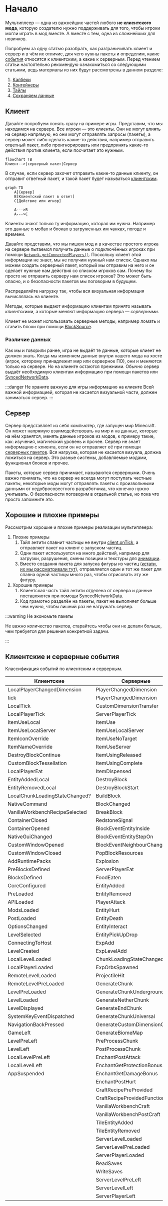 # Начало
Мультиплеер — одна из важнейших частей любого **не клиентского мода**, которую создателю нужно поддерживать для того, чтобы игроки могли играть в мод вместе. А вместе с тем, одна из сложнейших для новичков.

Попробуем за одну статью разобрать, как разграничивать клиент и сервер и в чём их отличие, для чего нужны пакеты и определим, какие [события](../events/callbacks) относятся к клиентским, а какие к серверным.
Перед чтением статьи настоятельно рекомендую ознакомиться со следующими статьями, ведь материалы из них будут рассмотрены в данном разделе: 
1. [Калбеки](../events/callbacks)
2. [Контейнеры](../storage/containers) 
3. [Тайлы](../storage/tile-entities)
4. [Сохраняем данные](../storage/saving-basics)
## Клиент
Давайте попробуем понять сразу на примере игры. Представим, что мы находимся на сервере. Все игроки — это клиенты. Они не могут влиять на сервер напрямую, но они могут отправлять запросы (пакеты), а сервер может либо сделать какие-то действия, например отправить ответный пакет, либо проигнорировать или предпринять какие-то действия против клиента, если посчитает это нужным.
```mermaid
flowchart TB
Клиент-->|серверный пакет|Сервер
```
В случае, если сервер захочет отправить какие-то данные клиенту, он отправит ответный пакет, и такой пакет будет называться [клиентским](client-packets).
```mermaid
graph TD
    A[Сервер]
    B[Клиентский пакет в ответ]
    C[Действие или игнор]

    A--->B
    A--->C
```
Клиенты знают только ту информацию, которая им нужна. Например это данные о мобах и блоках в загруженных им чанках, погоде и времени.

Давайте представим, что мы пишем мод и в качестве простого игрока на сервере пытаемся получить данные о подключённых игроках при помощи [``Network.getConnectedPlayers()``](/api/core-engine/Network.d.ts). Поскольку клиент этой информации не знает, мы не получим нужный нам список. Однако мы можем создать серверный пакет, который мы отправим на него и он сделает нужные нам действия со списком игроков сам. Почему бы просто не отправить серверу нам список игроков? Это может быть опасно, и о безопасности пакетов мы поговорим в будущем.

Распределяйте нагрузку так, чтобы вся визуальная информация вычислялась на клиенте.

Методы, которые выдают информацию клиентам принято называть *клиентскими*, а которые меняют информацию сервера — *серверными*.

Клиент не может использовать серверные методы, например ломать и ставить блоки при помощи [BlockSource](/api/core-engine/BlockSource.d.ts).

### Различие данных
Как мы и говорили ранее, игра не выдаёт те данные, которые клиент не должен знать.  Когда мы изменяем данные внутри нашего мода на хосте (игрок, которому принадлежит мир или серверное ПО), они и меняются только на сервере. Но на клиенте остаются прежними. Обычно сервер выдаёт необходимую клиентам информацию при помощи пакетов или [SyncedNetworkData](../events/using-synced-data).

:::danger Не храните важную для игры информацию на клиенте
Всей важной информацией, которая не касается визуальной части, должен заниматься сервер.
:::

## Сервер
Сервер представляет из себя компьютер, где запущен мир Minecraft. Он может напрямую взаимодействовать на мир и на данные, которые на нём хранятся, менять данные игроков из модов, к примеру такие, как: изучения, магический уровень и прочее. Сервер не знает информацию с клиента, если он не отправляет её при помощи [серверных пакетов](server-packets).
Вся нагрузка, которая не касается визуала, должна ложиться на сервер. Это разные системы, добавляемые модами, функционал блоков и прочее.

Пакеты, которые сервер принимает, называются серверными. Очень важно понимать, что на сервер не всегда могут поступать честные пакеты, некоторые моды могут отправлять пакеты с произвольными данными от недобросовестного разработчика, что конечно нужно учитывать. О безопасности поговорим в отдельной статье, но пока что просто запомните это.

## Хорошие и плохие примеры
Рассмотрим хорошие и плохие примеры реализации мультиплеера:

1. Плохие примеры
   1. Тайл энтити спавнит частицы не внутри [client.onTick](/api/core-engine/TileEntity.d.ts), а отправляет пакет на клиент с запуском частиц.
   2. Один пакет используется на много действий, например для загрузки, разрушения, смены позиции и текстуры для [анимации](/api/core-engine/Animation.d.ts).
   3. Вместо создания пакета для запуска фигуры из частиц ([кстати, их мы рассматривали тут](../environment/particles)), отправляется один и тот же пакет для спавна одной частицы много раз, чтобы отрисовать эту же фигуру.
2. Хорошие примеры
   1. Клиентская часть тайл энтити отделена от сервера и данные поставляются при помощи SyncedNetworkData.
   2. Код грамотно разделён на пакеты, пакет не выполняет больше чем нужно, чтобы лишний раз не нагружать сервер.

:::warning Не экономьте пакеты

Не важно количество пакетов, старайтесь чтобы они не делали больше, чем требуется для решения конкретной задачи.

:::

## Клиентские и серверные события
Классификация событий по клиентским и серверным.

| Клиентские | Серверные |
| ---------- | --------- |
| LocalPlayerChangedDimension | PlayerChangedDimension 
| tick |  PlayerChangedDimension
| LocalTick | CustomDimensionTransfer
| LocalPlayerTick | ServerPlayerTick
| ItemUseLocal | ItemUse
| ItemUseLocalServer | ItemUseLocalServer
| ItemIconOverride | ItemUseNoTarget
| ItemNameOverride | ItemUseServer
| DestroyBlockContinue | ItemUsingReleased
| CustomBlockTessellation | ItemUsingComplete
| LocalPlayerEat | ItemDispensed
| EntityAddedLocal | DestroyBlock
| EntityRemovedLocal | DestroyBlockStart
| LocalChunkLoadingStateChanged? | BuildBlock
| NativeCommand | BlockChanged
| VanillaWorkbenchRecipeSelected | BreakBlock
| ContainerClosed | RedstoneSignal
| ContainerOpened | BlockEventEntityInside
| NativeGuiChanged | BlockEventEntityStepOn
| CustomWindowOpened | BlockEventNeighbourChange
| CustomWindowClosed | PopBlockResources
| AddRuntimePacks | Explosion
| PreBlocksDefined | ServerPlayerEat
| BlocksDefined | FoodEaten
| CoreConfigured | EntityAdded
| PreLoaded | EntityRemoved
| APILoaded | PlayerAttack
| ModsLoaded | EntityHurt
| PostLoaded | EntityDeath
| OptionsChanged | EntityInteract
| LevelSelected | EntityPickUpDrop
| ConnectingToHost | ExpAdd
| LevelCreated | ExpLevelAdd
| LocalLevelLoaded | ChunkLoadingStateChanged?
| LocalPlayerLoaded | ExpOrbsSpawned
| RemoteLevelLoaded | ProjectileHit
| RemoteLevelPreLoaded| GenerateChunk
| LevelPreLoaded | GenerateChunkUnderground
| LevelLoaded | GenerateNetherChunk
| LevelDisplayed | GenerateEndChunk
| SystemKeyEventDispatched | GenerateChunkUniversal
| NavigationBackPressed | GenerateCustomDimensionChunk
| GameLeft | GenerateBiomeMap
| LevelPreLeft | PreProcessChunk
| LevelLeft | PostProcessChunk
| LocalLevelPreLeft | EnchantPostAttack
| LocalLevelLeft | EnchantGetProtectionBonus
| AppSuspended | EnchantGetDamageBonus
| | EnchantPostHurt
| | CraftRecipePreProvided
| | CraftRecipeProvidedFunction
| | VanillaWorkbenchCraft
| | VanillaWorkbenchPostCraft
| | TileEntityAdded
| | TileEntityRemoved
| | ServerLevelLoaded
| | ServerLevelPreLoaded
| | ServerPlayerLoaded
| | ReadSaves
| | WriteSaves
| | ServerLevelPreLeft
| | ServerLevelLeft
| | ServerPlayerLeft
